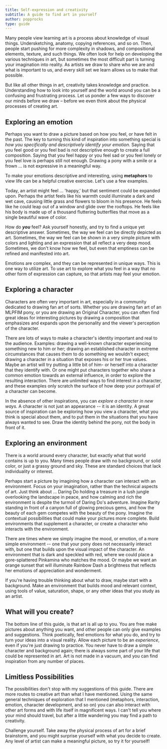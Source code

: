 ```yaml
---
title: Self-expression and creativity
subtitle: A guide to find art in yourself
author: popprocks
type: guide
---
```

<Ponymote mote="cadancehappy" text="More guides?"/>

Many people view learning art is a process about knowledge of visual things. Undersketching, anatomy, copying references, and so on. Then, people start pushing for more complexity in shadows, and compositional elements, texture, and such things. We often look for help on developing the various techniques in art, but sometimes the most difficult part is turning your imagination into reality. As artists we draw to share who we are and what is important to us, and every skill set we learn allows us to make that possible.

But like all other things in art, creativity takes knowledge and practice. Understanding how to look into yourself and the world around you can be a confusing and frustrating process. Let us ponder a few ways to discover our minds before we draw – before we even think about the physical processes of creating art.


## Exploring an emotion

Perhaps you want to draw a picture based on how you feel, or have felt in the past. The key to turning this kind of inspiration into something special is _how you specifically and descriptively identify your emotion._ Saying that you feel good or you feel bad is not descriptive enough to create a full composition. Saying that you feel happy or you feel sad or you feel lonely or you feel love is perhaps still not enough. Drawing a pony with a smile or a frown ... is not expressive in a meaningful way.

To make your emotions descriptive and interesting, using **metaphors** to view life can be a helpful creative exercise. Let's use a few examples.

Today, an artist might feel ... 'happy,' but that sentiment could be expanded upon. Perhaps the artist feels like his warmth could illuminate a dark and wet cave, causing little grass and flowers to bloom in his presence. He feels like he could leap out of a window and glide over the rooftops. He feels like his body is made up of a thousand fluttering butterflies that move as a single beautiful wave of color.

<Ponymote mote="spitfire" text="I feel fabulous as always, thanks."/>

How do _**you**_ feel? Ask yourself honestly, and try to find a unique yet descriptive answer. Sometimes, the way we feel can be directly depicted as art. Sometimes, the way we feel can be shown in a very simple picture with colors and lighting and an expression that all reflect a very deep mood. Sometimes, we don't know how we feel, but even that emptiness can be refined and manifested into art.

Emotions are complex, and they can be represented in unique ways. This is one way to utilize art. To use art to explore what you feel in a way that no other form of expression can capture, so that artists may feel your emotion.


## Exploring a character

Characters are often very important in art, especially in a community dedicated to drawing fan art of sorts. Whether you are drawing fan art of an MLPFIM pony, or you are drawing an Original Character, you can often find great ideas for interesting pictures by drawing a composition that emphasizes and expands upon the personality and the viewer's perception of the character.

There are lots of ways to make a character's identity important and real to the audience. Examples: drawing a well-known character experiencing something new to him or her; drawing an established character in extreme circumstances that causes them to do something we wouldn't expect; drawing a character in a situation that exposes his or her true values. Maybe an artist will try putting a little bit of him- or herself into a character that they identify with. Or one might put characters together who share a common emotion towards an external influence, in order to explore the resulting interaction. There are unlimited ways to find interest in a character, and these examples only scratch the surface of how deep your portrayal of a character can become.
<Ponymote mote="cheerilee" text="The ponies have great personalities to explore."/>

In the absence of other inspirations, you can _explore a character in new ways._ A character is not just an appearance -- it is an identity. A great source of inspiration can be exploring how you view a character, what you think is special about them, and to put them in the situations that you have always wanted to see. Draw the identity behind the pony, not the body in front of it.


## Exploring an environment

There is a world around every character, but exactly what that world contains is up to you. Many times people draw with no background, or solid color, or just a grassy ground and sky. These are standard choices that lack individuality or interest.

Perhaps start a picture by imagining how a character can interact with an environment. Focus on your imagination, rather than the technical aspects of art. Just think about ... Daring Do holding a treasure in a lush jungle overlooking the landscape in peace, and how calming and rich the environment is despite the turmoil of Daring Do's adventure. Imagine Rarity standing in front of a canyon full of glowing precious gems, and how the beauty of each gem competes with the beauty of the pony. Imagine the contextual possibilities that could make your pictures more complete. Build environments that supplement a character, or create a character who interacts with the environment.

There are times where we simply imagine the mood, or emotion, of a more simple environment -- one that your pony does not necessarily interact with, but one that builds upon the visual impact of the character. An environment that is dark and speckled with red, where we could place a gore-splattered Pinkamina who matches the mood. Or maybe we want an orange sunset that will illuminate Rainbow Dash a brightness that reflects her emotions of appreciation and wonderment.

If you're having trouble thinking about what to draw, maybe start with a background. Make an environment that builds mood and relevant context, using tools of value, saturation, shape, or any other ideas that you study as an artist.


## What will you create?

<Ponymote mote="rdsitting" text="You might have more in your brain than you think."/>

The bottom line of this guide, is that art is all up to you. You are free make pictures about anything you want, and other people can only give examples and suggestions. Think poetically, feel emotions for what you do, and try to turn your ideas into a visual reality. Allow each picture to be an _experience_, even if you're just drawing to practice. You never have to draw a simple character and background again; there is always some part of your life that could be represented in art. Art is not made in a vacuum, and you can find inspiration from any number of places.


## Limitless Possibilities

The possibilities don't stop with my suggestions of this guide. There are more routes to creative art than what I have mentioned. Using the same general techniques of exploration that I mentioned (metaphors, interaction, emotion, character development, and so on) you can also interact with other art forms and with life itself in magnificent ways. I can't tell you where your mind should travel, but after a little wandering you may find a path to creativity.

<Ponymote mote="twicrazy" text="Think for yourself. You never know what's under the surface."/>

Challenge yourself. Take away the physical process of art for a brief brainstorm, and you might surprise yourself with what you decide to create. Any level of artist can make a meaningful picture, so try it for yourself!